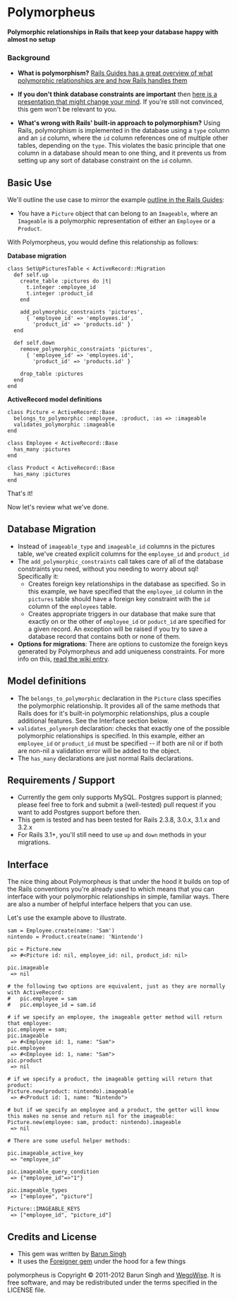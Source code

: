 # Polymorpheus
**Polymorphic relationships in Rails that keep your database happy with almost no setup**

### Background
* **What is polymorphism?** [Rails Guides has a great overview of what polymorphic relationships are and how Rails handles them](http://guides.rubyonrails.org/association_basics.html#polymorphic-associations)

* **If you don't think database constraints are important** then [here is a presentation that might change your mind](http://bostonrb.org/presentations/databases-constraints-polymorphism). If you're still not convinced, this gem won't be relevant to you.

* **What's wrong with Rails' built-in approach to polymorphism?** Using Rails, polymorphism is implemented in the database using a `type` column and an `id` column, where the `id` column references one of multiple other tables, depending on the `type`. This violates the basic principle that one column in a database should mean to one thing, and it prevents us from setting up any sort of database constraint on the `id` column.


## Basic Use

We'll outline the use case to mirror the example [outline in the Rails Guides](http://guides.rubyonrails.org/association_basics.html#polymorphic-associations):

* You have a `Picture` object that can belong to an `Imageable`, where an `Imageable` is a polymorphic representation of either an `Employee` or a `Product`.

With Polymorpheus, you would define this relationship as follows:

**Database migration**

```
class SetUpPicturesTable < ActiveRecord::Migration
  def self.up
    create_table :pictures do |t|
      t.integer :employee_id
      t.integer :product_id
    end

    add_polymorphic_constraints 'pictures',
      { 'employee_id' => 'employees.id',
        'product_id' => 'products.id' }
  end

  def self.down
    remove_polymorphic_constraints 'pictures',
      { 'employee_id' => 'employees.id',
        'product_id' => 'products.id' }

    drop_table :pictures
  end
end
```

**ActiveRecord model definitions**

```
class Picture < ActiveRecord::Base
  belongs_to_polymorphic :employee, :product, :as => :imageable
  validates_polymorphic :imageable
end

class Employee < ActiveRecord::Base
  has_many :pictures
end

class Product < ActiveRecord::Base
  has_many :pictures
end
```

That's it!

Now let's review what we've done.


## Database Migration

* Instead of `imageable_type` and `imageable_id` columns in the pictures table, we've created explicit columns for the `employee_id` and `product_id`
* The `add_polymorphic_constraints` call takes care of all of the database constraints you need, without you needing to worry about sql! Specifically it:
  * Creates foreign key relationships in the database as specified. So in this example, we have specified that the `employee_id` column in the `pictures` table should have a foreign key constraint with the `id` column of the `employees` table.
  * Creates appropriate triggers in our database that make sure that exactly on or the other of `employee_id` or `poduct_id` are specified for a given record. An exception will be raised if you try to save a database record that contains both or none of them.
* **Options for migrations**: There are options to customize the foreign keys generated by Polymorpheus and add uniqueness constraints. For more info on this, [read the wiki entry](https://github.com/wegowise/polymorpheus/wiki/Migration-options).

## Model definitions

* The `belongs_to_polymorphic` declaration in the `Picture` class specifies the polymorphic relationship. It provides all of the same methods that Rails does for it's built-in polymorphic relationships, plus a couple additional features. See the Interface section below.
* `validates_polymorph` declaration: checks that exactly one of the possible polymorphic relationships is specified. In this example, either an `employee_id` or `product_id` must be specified -- if both are nil or if both are non-nil a validation error will be added to the object.
* The `has_many` declarations are just normal Rails declarations.


## Requirements / Support

* Currently the gem only supports MySQL. Postgres support is planned; please feel free to fork and submit a (well-tested) pull request if you want to add Postgres support before then.
* This gem is tested and has been tested for Rails 2.3.8, 3.0.x, 3.1.x and 3.2.x
* For Rails 3.1+, you'll still need to use `up` and `down` methods in your migrations.

## Interface

The nice thing about Polymorpheus is that under the hood it builds on top of the Rails conventions you're already used to which means that you can interface with your polymorphic relationships in simple, familiar ways. There are also a number of helpful interface helpers that you can use.

Let's use the example above to illustrate.

```
sam = Employee.create(name: 'Sam')
nintendo = Product.create(name: 'Nintendo')

pic = Picture.new
 => #<Picture id: nil, employee_id: nil, product_id: nil>

pic.imageable
 => nil

# the following two options are equivalent, just as they are normally with ActiveRecord:
#   pic.employee = sam
#   pic.employee_id = sam.id

# if we specify an employee, the imageable getter method will return that employee:
pic.employee = sam;
pic.imageable
 => #<Employee id: 1, name: "Sam">
pic.employee
 => #<Employee id: 1, name: "Sam">
pic.product
 => nil

# if we specify a product, the imageable getting will return that product:
Picture.new(product: nintendo).imageable
 => #<Product id: 1, name: "Nintendo">

# but if we specify an employee and a product, the getter will know this makes no sense and return nil for the imageable:
Picture.new(employee: sam, product: nintendo).imageable
 => nil

# There are some useful helper methods:

pic.imageable_active_key
 => "employee_id"

pic.imageable_query_condition
 => {"employee_id"=>"1"}

pic.imageable_types
 => ["employee", "picture"]

Picture::IMAGEABLE_KEYS
 => ["employee_id", "picture_id"]
```

## Credits and License

* This gem was written by [Barun Singh](https://github.com/barunio)
* It uses the [Foreigner gem](https://github.com/matthuhiggins/foreigner) under the hood for a few things

polymorpheus is Copyright © 2011-2012 Barun Singh and [WegoWise](http://wegowise.com). It is free software, and may be redistributed under the terms specified in the LICENSE file.

